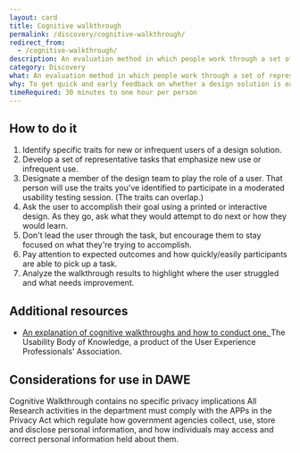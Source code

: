 ```yaml
---
layout: card
title: Cognitive walkthrough
permalink: /discovery/cognitive-walkthrough/
redirect_from:
  - /cognitive-walkthrough/
description: An evaluation method in which people work through a set of representative tasks and ask questions about the task as they go.
category: Discovery
what: An evaluation method in which people work through a set of representative tasks and ask questions about the task as they go.
why: To get quick and early feedback on whether a design solution is easy for a new or infrequent user to learn, and why it is or isn’t easy. This method is useful for catching big issues at any stage in the design process when you don't have access to real users, but it is not a substitute for user evaluation.
timeRequired: 30 minutes to one hour per person
---
```


## How to do it

1. Identify specific traits for new or infrequent users of a design solution.
1. Develop a set of representative tasks that emphasize new use or infrequent use.
1. Designate a member of the design team to play the role of a user. That person will use the traits you've identified to participate in a moderated usability testing session. (The traits can overlap.)
1. Ask the user to accomplish their goal using a printed or interactive design. As they go, ask what they would attempt to do next or how they would learn.
  1. Don't lead the user through the task, but encourage them to stay focused on what they're trying to accomplish.
  1. Pay attention to expected outcomes and how quickly/easily participants are able to pick up a task.
1. Analyze the walkthrough results to highlight where the user struggled and what needs improvement.

<section class="method--section method--section--additional-resources" markdown="1">

## Additional resources

- <a href="http://www.usabilitybok.org/cognitive-walkthrough" class="usa-link">
      An explanation of cognitive walkthroughs and how to conduct one.
    </a> The Usability Body of Knowledge, a product of the User Experience Professionals' Association.

</section>

<section class="method--section method--section--government-considerations" markdown="1" >

## Considerations for use in DAWE

Cognitive Walkthrough contains no specific privacy implications All Research activities in the department must comply with the APPs in the Privacy Act which regulate how government agencies collect, use, store and disclose personal information, and how individuals may access and correct personal information held about them. 
